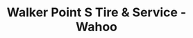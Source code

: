 ---
title: "Walker Point S Tire & Service - Wahoo"
url: /wahoo/walker-point-s-tire-und-service-wahoo/
shop: Reifen
---